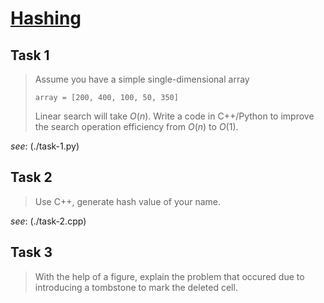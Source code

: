 # [Hashing](https://github.com/d-khan/dslabs/blob/8214da88d1009266cf3a6d4fc51cf19eac19160a/intro/hashing.md)

## Task 1

> Assume you have a simple single-dimensional array
>
> `array = [200, 400, 100, 50, 350]`
>
> Linear search will take $O(n)$. Write a code in C++/Python to improve the
> search operation efficiency from $O(n)$ to $O(1)$.

_see_: (./task-1.py)

## Task 2

> Use C++, generate hash value of your name.

_see_: (./task-2.cpp)

## Task 3

> With the help of a figure, explain the problem that occured due to introducing
> a tombstone to mark the deleted cell.
